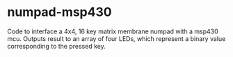 numpad-msp430
=============

Code to interface a 4x4, 16 key matrix membrane numpad with a msp430 mcu. Outputs result to an array of four LEDs, which represent a binary value corresponding to the pressed key.